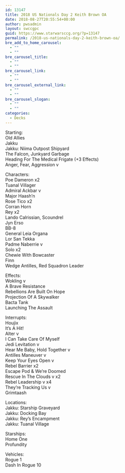 ```yaml
---
id: 13147
title: 2018 US Nationals Day 2 Keith Brown OA
date: 2018-08-27T20:55:54+00:00
author: pwsadmin
layout: swccgpc
guid: https://www.starwarsccg.org/?p=13147
permalink: /2018-us-nationals-day-2-keith-brown-oa/
bre_add_to_home_carousel:
  - ""
  - ""
bre_carousel_title:
  - ""
  - ""
bre_carousel_link:
  - ""
  - ""
bre_carousel_external_link:
  - ""
  - ""
bre_carousel_slogan:
  - ""
  - ""
categories:
  - Decks
---
```

Starting:  
Old Allies  
Jakku  
Jakku: Niima Outpost Shipyard  
The Falcon, Junkyard Garbage  
Heading For The Medical Frigate (+3 Effects)  
Anger, Fear, Aggression v

Characters:  
Poe Dameron x2  
Tuanal Villager  
Admiral Ackbar v  
Major Haash’n  
Rose Tico x2  
Corran Horn  
Rey x2  
Lando Calrissian, Scoundrel  
Jyn Erso  
BB-8  
General Leia Organa  
Lor San Tekka  
Padme Naberrie v  
Solo x2  
Chewie With Bowcaster  
Finn  
Wedge Antilles, Red Squadron Leader

Effects:  
Wokling v  
A Brave Resistance  
Rebellions Are Built On Hope  
Projection Of A Skywalker  
Bacta Tank  
Launching The Assault

Interrupts:  
Houjix  
It’s A Hit!  
Alter v  
I Can Take Care Of Myself  
Jedi Levitation v  
Hear Me Baby, Hold Together v  
Antilles Maneuver v  
Keep Your Eyes Open v  
Rebel Barrier x2  
Escape Pod & We’re Doomed  
Rescue In The Clouds v x2  
Rebel Leadership v x4  
They’re Tracking Us v  
Grimtaash

Locations:  
Jakku: Starship Graveyard  
Jakku: Docking Bay  
Jakku: Rey’s Encampment  
Jakku: Tuanal Village

Starships:  
Home One  
Profundity

Vehicles:  
Rogue 1  
Dash In Rogue 10
